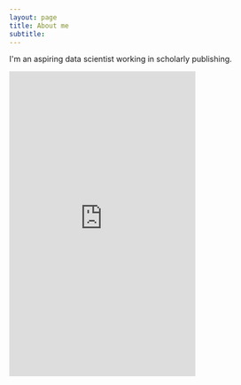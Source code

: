```yaml
---
layout: page
title: About me
subtitle: 
---
```


I'm an aspiring data scientist working in scholarly publishing.

<iframe type="text/html" width="336" height="550" frameborder="0" allowfullscreen style="max-width:100%" src="https://lesen.amazon.de/kp/card?asin=B075X4LT6K&preview=inline&linkCode=kpe&ref_=cm_sw_r_kb_dp_8j8QAb678HVVJ" ></iframe>